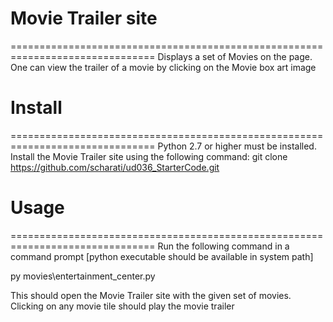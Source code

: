 # Movie Trailer site
 
===============================================================================
Displays a set of Movies on the page. One can view the trailer of a movie by clicking on the Movie box art image

# Install
===============================================================================
Python 2.7 or higher must be installed.
Install the Movie Trailer site using the following command:
git clone https://github.com/scharati/ud036_StarterCode.git

# Usage
===============================================================================
Run the following command in a command prompt [python executable should be available in system path]

py movies\entertainment_center.py

This should open the Movie Trailer site with the given set of movies. Clicking on any movie tile should play the 
movie trailer
